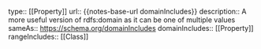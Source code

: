 type:: [[Property]]
url:: {{notes-base-url domainIncludes}}
description:: A more useful version of rdfs:domain as it can be one of multiple values
sameAs:: https://schema.org/domainIncludes
domainIncludes:: [[Property]]
rangeIncludes:: [[Class]]